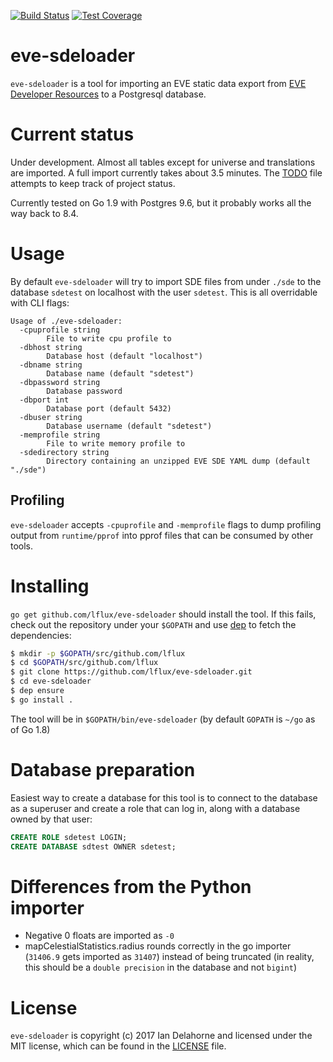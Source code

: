 [![Build Status](https://travis-ci.org/lflux/eve-sdeloader.svg?branch=master)](https://travis-ci.org/lflux/eve-sdeloader)
[![Test Coverage](https://codeclimate.com/github/lflux/eve-sdeloader/badges/coverage.svg)](https://codeclimate.com/github/lflux/eve-sdeloader/coverage)

# eve-sdeloader

`eve-sdeloader` is a tool for importing an EVE static data export from [EVE Developer Resources](https://developers.eveonline.com/resource/resources) to a Postgresql database. 

# Current status

Under development. Almost all tables except for universe and translations are imported. A full import currently takes about 3.5 minutes. The [TODO](TODO.md) file attempts to keep track of project status.

Currently tested on Go 1.9 with Postgres 9.6, but it probably works all the way back to 8.4.

# Usage

By default `eve-sdeloader` will try to import SDE files from under `./sde` to the database `sdetest` on localhost with the user `sdetest`. This is all overridable with CLI flags:

```
Usage of ./eve-sdeloader:
  -cpuprofile string
    	File to write cpu profile to
  -dbhost string
    	Database host (default "localhost")
  -dbname string
    	Database name (default "sdetest")
  -dbpassword string
    	Database password
  -dbport int
    	Database port (default 5432)
  -dbuser string
    	Database username (default "sdetest")
  -memprofile string
    	File to write memory profile to
  -sdedirectory string
    	Directory containing an unzipped EVE SDE YAML dump (default "./sde")
  ```

## Profiling

`eve-sdeloader` accepts `-cpuprofile` and `-memprofile` flags to dump profiling
output from `runtime/pprof` into pprof files that can be consumed by other
tools.

# Installing 

`go get github.com/lflux/eve-sdeloader` should install the tool. If this fails, check out the repository under your `$GOPATH` and use [dep](https://github.com/golang/dep) to fetch the dependencies:

```bash
$ mkdir -p $GOPATH/src/github.com/lflux
$ cd $GOPATH/src/github.com/lflux
$ git clone https://github.com/lflux/eve-sdeloader.git
$ cd eve-sdeloader
$ dep ensure
$ go install .
```

The tool will be in `$GOPATH/bin/eve-sdeloader` (by default `GOPATH` is `~/go` as of Go 1.8)

# Database preparation

Easiest way to create a database for this tool is to connect to the database as a superuser and create a role that can log in, along with a database owned by that user:

```sql
CREATE ROLE sdetest LOGIN;
CREATE DATABASE sdtest OWNER sdetest;
```

# Differences from the Python importer
- Negative 0 floats are imported as `-0`
- mapCelestialStatistics.radius rounds correctly in the go importer (`31406.9` gets imported as `31407`) instead of being truncated (in reality, this should be a `double precision` in the database and not `bigint`)


# License

`eve-sdeloader` is copyright (c) 2017 Ian Delahorne and licensed under the MIT license, which can be found in the [LICENSE](LICENSE) file.
